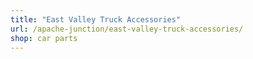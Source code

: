 ```yaml
---
title: "East Valley Truck Accessories"
url: /apache-junction/east-valley-truck-accessories/
shop: car parts
---
```

